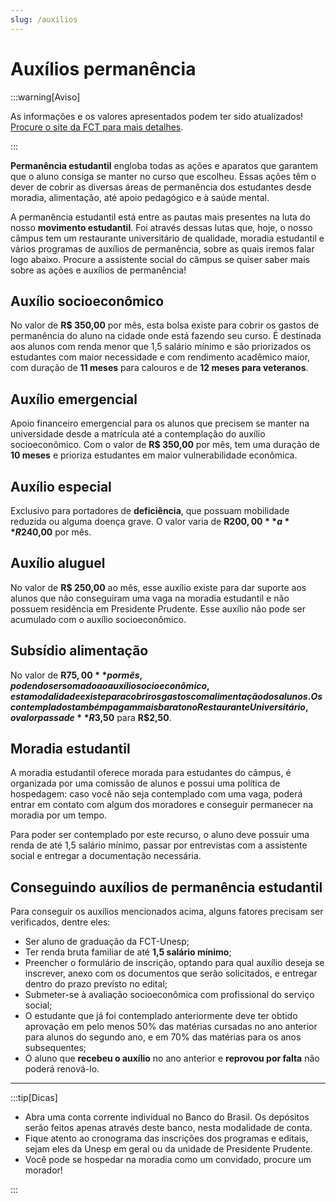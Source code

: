 ```yaml
---
slug: /auxilios
---
```


# Auxílios permanência

:::warning[Aviso]

As informações e os valores apresentados podem ter sido atualizados!  
[Procure o site da FCT para mais detalhes](https://www.fct.unesp.br/#!/administracao/secao-tecnica-academica/bolsas-auxilios/auxilio-permanencia-estudantil/).

:::

**Permanência estudantil** engloba todas as ações e aparatos que garantem que o aluno consiga se manter no curso que escolheu.
Essas ações têm o dever de cobrir as diversas áreas de permanência dos estudantes
desde moradia, alimentação, até apoio pedagógico e à saúde mental.

A permanência estudantil está entre as pautas mais presentes na luta do nosso **movimento estudantil**.
Foi através dessas lutas que, hoje, o nosso câmpus tem um restaurante universitário de qualidade,
moradia estudantil e vários programas de auxílios de permanência,
sobre as quais iremos falar logo abaixo.
Procure a assistente social do câmpus se quiser saber mais sobre as ações e auxílios de permanência!

## Auxílio socioeconômico

No valor de **R$ 350,00** por mês,
esta bolsa existe para cobrir os gastos de permanência do aluno na cidade onde está fazendo seu curso.
É destinada aos alunos com renda menor que 1,5 salário mínimo e são priorizados os estudantes com maior necessidade e com rendimento acadêmico maior,
com duração de **11 meses** para calouros e de **12 meses para veteranos**.

## Auxílio emergencial

Apoio financeiro emergencial para os alunos que precisem se manter na universidade desde a matrícula até a contemplação do auxílio socioeconômico.
Com o valor de **R$ 350,00** por mês, tem uma duração de **10 meses** e prioriza estudantes em maior vulnerabilidade econômica.

## Auxílio especial

Exclusivo para portadores de **deficiência**,
que possuam mobilidade reduzida ou alguma doença grave.
O valor varia de **R$200,00** a **R$240,00** por mês.

## Auxílio aluguel

No valor de **R$ 250,00** ao mês,
esse auxílio existe para dar suporte aos alunos que não conseguiram uma vaga na moradia estudantil e não possuem residência em Presidente Prudente.
Esse auxílio não pode ser acumulado com o auxílio socioeconômico.

## Subsídio alimentação

No valor de **R$75,00** por mês, podendo ser somado ao auxílio socioeconômico,
esta modalidade existe para cobrir os gastos com alimentação dos alunos.
Os contemplados também pagam mais barato no Restaurante Universitário,
o valor passa de **R$3,50** para **R$2,50**.

## Moradia estudantil

A moradia estudantil oferece morada para estudantes do câmpus,
é organizada por uma comissão de alunos e possui uma política de hospedagem:
caso você não seja contemplado com uma vaga,
poderá entrar em contato com algum dos moradores e conseguir permanecer na moradia por um tempo.

Para poder ser contemplado por este recurso, o aluno deve possuir uma renda de até 1,5 salário mínimo,
passar por entrevistas com a assistente social e entregar a documentação necessária.

## Conseguindo auxílios de permanência estudantil

Para conseguir os auxílios mencionados acima,
alguns fatores precisam ser verificados, dentre eles:

- Ser aluno de graduação da FCT-Unesp;
- Ter renda bruta familiar de até **1,5 salário mínimo**;
- Preencher o formulário de inscrição, optando para qual auxílio deseja se inscrever,
  anexo com os documentos que serão solicitados, e entregar dentro do prazo previsto no edital;
- Submeter-se à avaliação socioeconômica com profissional do serviço social;
- O estudante que já foi contemplado anteriormente deve ter obtido aprovação em pelo menos 50% das matérias cursadas no ano anterior para alunos do segundo ano,
  e em 70% das matérias para os anos subsequentes;
- O aluno que **recebeu o auxílio** no ano anterior e **reprovou por falta** não poderá renová-lo.

<hr />

:::tip[Dicas]

- Abra uma conta corrente individual no Banco do Brasil. Os depósitos serão feitos apenas através deste banco, nesta modalidade de conta.
- Fique atento ao cronograma das inscrições dos programas e editais, sejam eles da Unesp em geral ou da unidade de Presidente Prudente.
- Você pode se hospedar na moradia como um convidado, procure um morador!

:::
